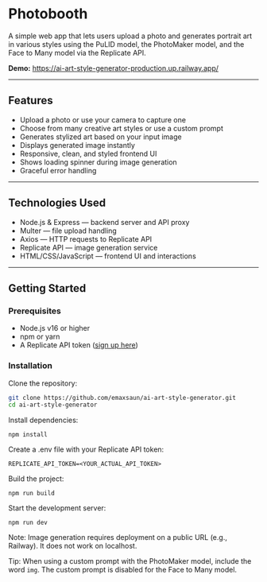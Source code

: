 # Photobooth

A simple web app that lets users upload a photo and generates portrait art in various styles using the PuLID model, the PhotoMaker model, and the Face to Many model via the Replicate API.

**Demo:** https://ai-art-style-generator-production.up.railway.app/

---

## Features

- Upload a photo or use your camera to capture one  
- Choose from many creative art styles or use a custom prompt  
- Generates stylized art based on your input image  
- Displays generated image instantly  
- Responsive, clean, and styled frontend UI  
- Shows loading spinner during image generation  
- Graceful error handling  

---

## Technologies Used

- Node.js & Express — backend server and API proxy  
- Multer — file upload handling  
- Axios — HTTP requests to Replicate API  
- Replicate API — image generation service  
- HTML/CSS/JavaScript — frontend UI and interactions  

---

## Getting Started

### Prerequisites

- Node.js v16 or higher  
- npm or yarn  
- A Replicate API token ([sign up here](https://replicate.com/signup))  

### Installation

Clone the repository:

```bash
git clone https://github.com/emaxsaun/ai-art-style-generator.git
cd ai-art-style-generator
```

Install dependencies:

`npm install`

Create a .env file with your Replicate API token:

`REPLICATE_API_TOKEN=<YOUR_ACTUAL_API_TOKEN>`

Build the project:

`npm run build`

Start the development server:

`npm run dev`

Note: Image generation requires deployment on a public URL (e.g., Railway). It does not work on localhost.

Tip: When using a custom prompt with the PhotoMaker model, include the word `img`. The custom prompt is disabled for the Face to Many model.